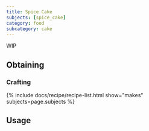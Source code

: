 ```yaml
---
title: Spice Cake
subjects: [spice_cake]
category: food
subcategory: cake
---
```


WIP

Obtaining
---------

### Crafting
{% include docs/recipe/recipe-list.html show="makes" subjects=page.subjects %}

Usage
-----
